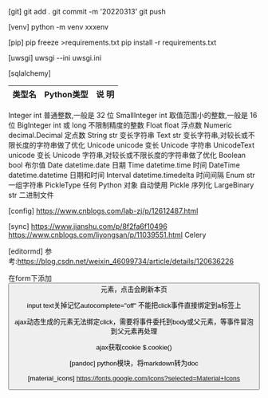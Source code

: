 [git]
git add .
git commit -m '20220313'
git push

[venv]
python -m venv xxxenv

[pip]
pip freeze >requirements.txt
pip install -r requirements.txt

[uwsgi]
uwsgi --ini uwsgi.ini


[sqlalchemy]

|类型名	|Python类型	|说 明|
|----- |----- |-----|
Integer	int	普通整数,一般是 32 位
SmallInteger	int	取值范围小的整数,一般是 16 位
BigInteger	int 或 long	不限制精度的整数
Float	float	浮点数
Numeric	decimal.Decimal	定点数
String	str	变长字符串
Text	str	变长字符串,对较长或不限长度的字符串做了优化
Unicode	unicode	变长 Unicode 字符串
UnicodeText	unicode	变长 Unicode 字符串,对较长或不限长度的字符串做了优化
Boolean	bool	布尔值
Date	datetime.date	日期
Time	datetime.time	时间
DateTime	datetime.datetime	日期和时间
Interval	datetime.timedelta	时间间隔
Enum	str	一组字符串
PickleType	任何 Python 对象	自动使用 Pickle 序列化
LargeBinary	str	二进制文件


[config]
https://www.cnblogs.com/lab-zj/p/12612487.html

[sync]
https://www.jianshu.com/p/8f2fa6f10496
https://www.cnblogs.com/liyongsan/p/11039551.html Celery

[editormd]
参考:https://blog.csdn.net/weixin_46099734/article/details/120636226

在form下添加<button>元素，点击会刷新本页

input text关掉记忆autocomplete="off"
不能把click事件直接绑定到a标签上

ajax动态生成的元素无法绑定click，需要将事件委托到body或父元素，等事件冒泡到父元素再处理

ajax获取cookie
$.cookie()

[pandoc]
python模块，将markdown转为doc

[material_icons]
https://fonts.google.com/icons?selected=Material+Icons


